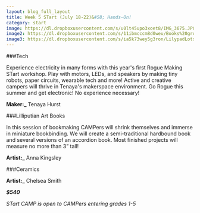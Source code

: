 ```yaml
---
layout: blog_full_layout
title: Week 5 STart (July 18-22)&#58; Hands-On!
category: start
image: https://dl.dropboxusercontent.com/s/u0lt45upo3xoet8/IMG_3675.JPG?dl=0
image2: https://dl.dropboxusercontent.com/s/11ibmcccm8d0weu/Books%20grouped%201-1.jpg?dl=0
image3: https://dl.dropboxusercontent.com/s/ia5k73wey5g3ron/LilypadLotsOfLights.JPG?dl=0
---
```


###Tech

Experience electricity in many forms with this year's first Rogue Making STart workshop. Play with motors, LEDs, and speakers by making tiny robots, paper circuits, wearable tech and more! Active and creative campers will thrive in Tenaya's makerspace environment. Go Rogue this summer and get electronic!  No experience necessary!

**Maker:_** Tenaya Hurst

	
###Lilliputian Art Books

In this session of bookmaking CAMPers will shrink themselves and immerse in miniature bookbinding. We will create a semi-traditional hardbound book and several versions of an accordion book. Most finished projects will measure no more than 3” tall!

**Artist:_** Anna Kingsley


###Ceramics




**Artist:_** Chelsea Smith

**_$540_**

*STart CAMP is open to CAMPers entering grades 1-5*
